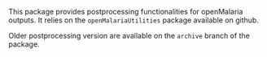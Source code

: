 This package provides postprocessing functionalities for openMalaria outputs.
It relies on the `openMalariaUtilities` package available on github.

Older postprocessing version are available on the `archive` branch of the package.
